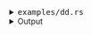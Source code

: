 <details><summary><tt>examples/dd.rs</tt></summary>

```no_run
//! This is not a typical bpaf usage,
//! but you should be able to replicate command line used by dd
use bpaf::{any, construct, doc::Style, short, OptionParser, Parser};
use std::str::FromStr;

#[derive(Debug, Clone)]
#[allow(dead_code)]
pub struct Options {
    magic: bool,
    in_file: String,
    out_file: String,
    block_size: usize,
}

/// Parses a string that starts with `name`, returns the suffix parsed in a usual way
fn tag<T>(name: &'static str, meta: &str, help: &'static str) -> impl Parser<T>
where
    T: FromStr,
    <T as std::str::FromStr>::Err: std::fmt::Display,
{
    // it is possible to parse OsString here and strip the prefix with
    // `os_str_bytes` or a similar crate
    any("", move |s: String| Some(s.strip_prefix(name)?.to_owned()))
        // this defines custom metavar for the help message
        .metavar(&[(name, Style::Literal), (meta, Style::Metavar)][..])
        .help(help)
        .anywhere()
        .parse(|s| s.parse())
}

fn in_file() -> impl Parser<String> {
    tag::<String>("if=", "FILE", "read from FILE")
        .fallback(String::from("-"))
        .display_fallback()
}

fn out_file() -> impl Parser<String> {
    tag::<String>("of=", "FILE", "write to FILE")
        .fallback(String::from("-"))
        .display_fallback()
}

fn block_size() -> impl Parser<usize> {
    // it is possible to parse notation used by dd itself as well,
    // using usuze only for simplicity
    tag::<usize>("bs=", "SIZE", "read/write SIZE blocks at once")
        .fallback(512)
        .display_fallback()
}

pub fn options() -> OptionParser<Options> {
    let magic = short('m')
        .long("magic")
        .help("a usual switch still works")
        .switch();
    construct!(Options {
        magic,
        in_file(),
        out_file(),
        block_size(),
    })
    .to_options()
}

fn main() {
    println!("{:#?}", options().run());
}

```

</details>

<details><summary>Output</summary>

`bpaf` generates usual help message with


<div class='bpaf-doc'>
$ app --help<br>
<p><b>Usage</b>: <tt><b>app</b></tt> [<tt><b>-m</b></tt>] [<tt><b>if=</b></tt><tt><i>FILE</i></tt>] [<tt><b>of=</b></tt><tt><i>FILE</i></tt>] [<tt><b>bs=</b></tt><tt><i>SIZE</i></tt>]</p><p><div>
<b>Available options:</b></div><dl><dt><tt><b>-m</b></tt>, <tt><b>--magic</b></tt></dt>
<dd>a usual switch still works</dd>
<dt><tt><b>if=</b></tt><tt><i>FILE</i></tt></dt>
<dd>read from FILE</dd>
<dt></dt>
<dd>[default: -]</dd>
<dt><tt><b>of=</b></tt><tt><i>FILE</i></tt></dt>
<dd>write to FILE</dd>
<dt></dt>
<dd>[default: -]</dd>
<dt><tt><b>bs=</b></tt><tt><i>SIZE</i></tt></dt>
<dd>read/write SIZE blocks at once</dd>
<dt></dt>
<dd>[default: 512]</dd>
<dt><tt><b>-h</b></tt>, <tt><b>--help</b></tt></dt>
<dd>Prints help information</dd>
</dl>
</p>
<style>
div.bpaf-doc {
    padding: 14px;
    background-color:var(--code-block-background-color);
    font-family: "Source Code Pro", monospace;
    margin-bottom: 0.75em;
}
div.bpaf-doc dt { margin-left: 1em; }
div.bpaf-doc dd { margin-left: 3em; }
div.bpaf-doc dl { margin-top: 0; padding-left: 1em; }
div.bpaf-doc  { padding-left: 1em; }
</style>
</div>


Unlike usual application `dd` takes it arguments in shape of operations
`KEY=VAL` without any dashes, plus usual `--help` and `--version` flags.

To handle that we define custom basic parsers that make handling such operations easy


<div class='bpaf-doc'>
$ app if=/dev/zero of=/tmp/blob bs=1024<br>
Options { magic: false, in_file: "/dev/zero", out_file: "/tmp/blob", block_size: 1024 }
</div>

</details>